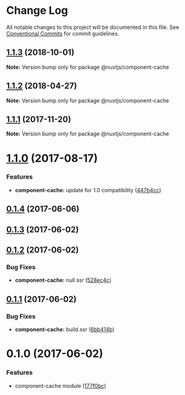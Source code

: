 # Change Log

All notable changes to this project will be documented in this file.
See [Conventional Commits](https://conventionalcommits.org) for commit guidelines.

<a name="1.1.3"></a>
## [1.1.3](https://github.com/nuxt/modules/compare/@nuxtjs/component-cache@1.1.2...@nuxtjs/component-cache@1.1.3) (2018-10-01)

**Note:** Version bump only for package @nuxtjs/component-cache





<a name="1.1.2"></a>
## [1.1.2](https://github.com/nuxt/modules/compare/@nuxtjs/component-cache@1.1.1...@nuxtjs/component-cache@1.1.2) (2018-04-27)




**Note:** Version bump only for package @nuxtjs/component-cache

<a name="1.1.1"></a>
## [1.1.1](https://github.com/nuxt/modules/compare/@nuxtjs/component-cache@1.1.0...@nuxtjs/component-cache@1.1.1) (2017-11-20)




**Note:** Version bump only for package @nuxtjs/component-cache

<a name="1.1.0"></a>
# [1.1.0](https://github.com/nuxt/modules/compare/@nuxtjs/component-cache@1.0.0...@nuxtjs/component-cache@1.1.0) (2017-08-17)


### Features

* **component-cache:** update for 1.0 compatibility ([447b4cc](https://github.com/nuxt/modules/commit/447b4cc))




<a name="0.1.4"></a>
## [0.1.4](https://github.com/nuxt/modules/compare/@nuxtjs/component-cache@0.1.3...@nuxtjs/component-cache@0.1.4) (2017-06-06)




<a name="0.1.3"></a>
## [0.1.3](https://github.com/nuxt/modules/compare/@nuxtjs/component-cache@0.1.2...@nuxtjs/component-cache@0.1.3) (2017-06-02)




<a name="0.1.2"></a>
## [0.1.2](https://github.com/nuxt/modules/compare/@nuxtjs/component-cache@0.1.1...@nuxtjs/component-cache@0.1.2) (2017-06-02)


### Bug Fixes

* **component-cache:** null ssr ([528ec4c](https://github.com/nuxt/modules/commit/528ec4c))




<a name="0.1.1"></a>
## [0.1.1](https://github.com/nuxt/modules/compare/@nuxtjs/component-cache@0.1.0...@nuxtjs/component-cache@0.1.1) (2017-06-02)


### Bug Fixes

* **component-cache:** build.ssr ([6bb414b](https://github.com/nuxt/modules/commit/6bb414b))




<a name="0.1.0"></a>
# 0.1.0 (2017-06-02)


### Features

* component-cache module ([177f0bc](https://github.com/nuxt/modules/commit/177f0bc))
